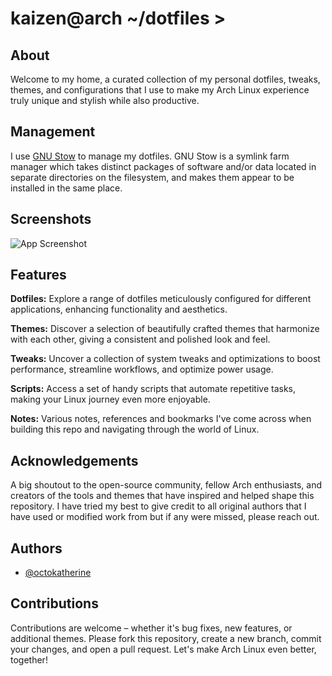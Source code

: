 
# kaizen@arch ~/dotfiles >


## About

Welcome to my home, a curated collection of my personal dotfiles, tweaks, themes, and configurations that I use to make my Arch Linux experience truly unique and stylish while also productive.


## Management

I use [GNU Stow](https://www.gnu.org/software/stow/) to manage my dotfiles. GNU Stow is a symlink farm manager which takes distinct packages of software and/or data located in separate directories on the filesystem, and makes them appear to be installed in the same place. 


## Screenshots

![App Screenshot](https://via.placeholder.com/468x300?text=App+Screenshot+Here)


## Features

**Dotfiles:** Explore a range of dotfiles meticulously configured for different applications, enhancing functionality and aesthetics.

**Themes:** Discover a selection of beautifully crafted themes that harmonize with each other, giving a consistent and polished look and feel.

**Tweaks:** Uncover a collection of system tweaks and optimizations to boost performance, streamline workflows, and optimize power usage.

**Scripts:** Access a set of handy scripts that automate repetitive tasks, making your Linux journey even more enjoyable.

**Notes:** Various notes, references and bookmarks I've come across when building this repo and navigating through the world of Linux.


## Acknowledgements

A big shoutout to the open-source community, fellow Arch enthusiasts, and creators of the tools and themes that have inspired and helped shape this repository. I have tried my best to give credit to all original authors that I have used or modified work from but if any were missed, please reach out.

 
## Authors

- [@octokatherine](https://www.github.com/octokatherine)


## Contributions

Contributions are welcome – whether it's bug fixes, new features, or additional themes. Please fork this repository, create a new branch, commit your changes, and open a pull request. Let's make Arch Linux even better, together!
